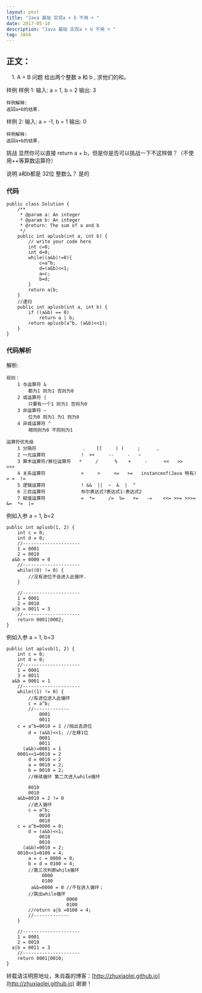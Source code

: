 ```yaml
---
layout: post
title: "Java 基础 实现a + b 不用 + "
date: 2017-05-10 
description: "Java 基础 实现a + b 不用 + "
tag: JAVA 
---  
```

 
## 正文：
　1. A + B 问题
给出两个整数 a 和 b , 求他们的和。

样例
样例  1:
	输入:  a = 1, b = 2
	输出: 3
	
	样例解释: 
	返回a+b的结果.

样例 2:
	输入:  a = -1, b = 1
	输出: 0
	
	样例解释: 
	返回a+b的结果.

挑战
显然你可以直接 return a + b，但是你是否可以挑战一下不这样做？（不使用++等算数运算符）

说明
a和b都是 32位 整数么？
是的

### 代码

    public class Solution {
        /**
         * @param a: An integer
         * @param b: An integer
         * @return: The sum of a and b 
         */
        public int aplusb(int a, int b) {
            // write your code here
            int c=0;
            int d=0;
            while((a&b)!=0){
                c=a^b;
                d=(a&b)<<1;
                a=c;
                b=d;
            }
            return a|b;
        }
        //递归
        public int aplusb(int a, int b) {
            if ((a&b) == 0)
                return a | b;
            return aplusb(a^b, (a&b)<<1);
        }
    }


### 代码解析

解析:

    规则：
        1 与运算符 &
            都为1 则为1 否则为0
        2 或运算符 |
            只要有一个1 则为1 否则为0
        3 非运算符 ~
            位为0 则为1 为1 则为0
        4 异或运算符 ^
            相同则为0 不同则为1

    运算符优先级
        1 分隔符                 .    []     ( )     ;      ,
        2 一元运算符             !  ++     --     -   ~
        3 算术运算符/移位运算符   *     /      %    +     -      <<   >>   >>>
        4 关系运算符             <     >     <=   >=   instanceof(Java 特有)   = =  !=
        5 逻辑运算符             ! &&  ||  ~  &  |  ^ 
        6 三目运算符             布尔表达式?表达式1:表达式2
        7 赋值运算符             =  *=     /=  %=   +=   -=    <<= >>= >>>=  &=  *=  |=



例如入参 a = 1, b=2

    public int aplusb(1, 2) {
        int c = 0;
        int d = 0;
        //---------------------
        1 = 0001
        2 = 0010
      a&b = 0000 = 0
        //---------------------
        while((0) != 0) {
            //没有进位不会进入此循环.
        }

        //---------------------
        1 = 0001
        2 = 0010
      a|b = 0011 = 3
        //---------------------
        return 0001|0002;
    }

例如入参 a = 1, b=3

    public int aplusb(1, 2) {
        int c = 0;
        int d = 0;
        //---------------------
        1 = 0001
        3 = 0011
      a&b = 0001 = 1
        //---------------------
        while((1) != 0) {
            //有进位进入此循环
            c = a^b;
            //-------------
                0001
                0011
        c = a^b=0010 = 2 //抛出去进位
            d = (a&b)<<1; //左移1位
                0001
                0011
          (a&b)=0001 = 1
        0001<<1=0010 = 2
            d = 0010 = 2
            a = 0010 = 2;
            b = 0010 = 2;
            //继续循环 第二次进入while循环

            0010
            0010
        a&b=0010 = 2 != 0   
            //进入循环
            c = a^b;
                0010
                0010
        c = a^b=0000 = 0;
            d = (a&b)<<1;
                0010
                0010
          (a&b)=0010 = 2;
        0010<<1=0100 = 4;
            a = c = 0000 = 0;
            b = d = 0100 = 4;
            //第三次判断while循环
                 0000
                 0100
             a&b=0000 = 0 //不在进入循环； 
            //跳出while循环
                          0000
                          0100
            //return a|b =0100 = 4; 
            //-------------
        }

        //---------------------
        1 = 0001
        2 = 0010
      a|b = 0011 = 3
        //---------------------
        return 0001|0010;
    }



转载请注明原地址，朱肖磊的博客：[http://zhuxiaolei.github.io](http://zhuxiaolei.github.io) 谢谢！